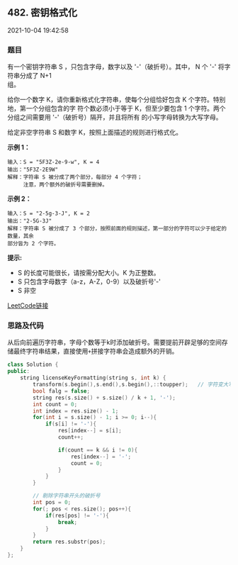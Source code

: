 ## 482. 密钥格式化

2021-10-04 19:42:58

### 题目

有一个密钥字符串 S ，只包含字母，数字以及 '-'（破折号）。其中， N 个 '-' 将字符串分成了 N+1  
组。

给你一个数字 K，请你重新格式化字符串，使每个分组恰好包含 K 个字符。特别地，第一个分组包含的字
符个数必须小于等于 K，但至少要包含 1 个字符。两个分组之间需要用 '-'（破折号）隔开，并且将所有
的小写字母转换为大写字母。

给定非空字符串 S 和数字 K，按照上面描述的规则进行格式化。



**示例 1：**

```
输入：S = "5F3Z-2e-9-w", K = 4
输出："5F3Z-2E9W"
解释：字符串 S 被分成了两个部分，每部分 4 个字符；
     注意，两个额外的破折号需要删掉。
```

**示例 2：**

```
输入：S = "2-5g-3-J", K = 2
输出："2-5G-3J"
解释：字符串 S 被分成了 3 个部分，按照前面的规则描述，第一部分的字符可以少于给定的数量，其余 
部分皆为 2 个字符。
```



**提示:**


- S 的长度可能很长，请按需分配大小。K 为正整数。
- S 只包含字母数字（a-z，A-Z，0-9）以及破折号'-'
- S 非空





[LeetCode链接](https://leetcode-cn.com/problems/license-key-formatting/)

### 思路及代码

从后向前遍历字符串，字母个数等于k时添加破折号。需要提前开辟足够的空间存储最终字符串结果，直接使用``+``拼接字符串会造成额外的开销。

```cpp
class Solution {
public:
    string licenseKeyFormatting(string s, int k) {
        transform(s.begin(),s.end(),s.begin(),::toupper);   // 字符变大写
        bool falg = false;
        string res(s.size() + s.size() / k + 1, '-');
        int count = 0;
        int index = res.size() - 1;
        for(int i = s.size() - 1; i >= 0; i--){
            if(s[i] != '-'){
                res[index--] = s[i];
                count++;

                if(count == k && i != 0){
                    res[index--] = '-';
                    count = 0;
                }
            }
        }

        // 剔除字符串开头的破折号
        int pos = 0;
        for(; pos < res.size(); pos++){
            if(res[pos] != '-'){
                break;
            }
        }
        return res.substr(pos);
    }
};
```
